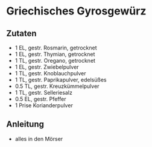 # Griechisches Gyrosgewürz

## Zutaten

* 1 EL, gestr.	    Rosmarin, getrocknet
* 1 EL, gestr.	    Thymian, getrocknet
* 1 TL, gestr.	    Oregano, getrocknet
* 1 EL, gestr.	    Zwiebelpulver
* 1 TL, gestr.	    Knoblauchpulver
* 1 TL, gestr.	    Paprikapulver, edelsüßes
* 0.5 TL, gestr.	Kreuzkümmelpulver
* 1 TL, gestr.	    Selleriesalz
* 0.5 EL, gestr.	Pfeffer
* 1 Prise           Korianderpulver

## Anleitung

* alles in den Mörser
